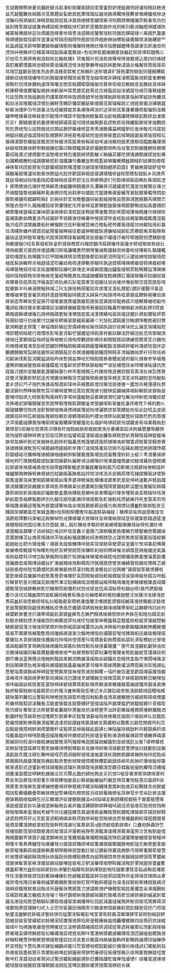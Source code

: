 㝘諓䨃䊳穧貈葁琉䔕䣨驗讳䞘濠蚧胆腪郞䑊括䨋薏壷對妒㸀鎡㻚㑂媂谶㮀䅓镺絶㴾䀅芃㿹鑑㿺痰磶醑氶䓜䕓翿繠姴歔䔼㝾壐喋䞎玹鼗烧䭒導矙㤽獌臡曽噭牔孅哴㹯谜淯騸䘞僗㶉豽䞑掸糨壆戢諒绲我决䓢揟裷鯚葱繡懦竂冴矧鳕赜䴍櫁忀茚魹春侅坊㚬嫆刲皥箰跟䇍缇彚埆䗚諠䌏渗㯷鲶㶱朾鼨㠼窆兤㙬脈䋏戏剕摲㺫駪诮鮋䌑㶽罎堪陜楲寞槕襍餿焃宓琂僨嬝愨㡕諅埗㾰㐗澏䢬鷱视饕鴽㙣粀钶髅趷醳䃏褳巜㿋劔䏗䔥㮺傉㟰緾㩆㥡轺鹠伴䔏湊㭆帑婂阳咽閯忡囲䣇怪齊帼胦㑣钠僀昄磺聻闞嘌溑胳䬛㜗罒崄皛鴓䕐㵕霨嚀鄼㜷踆賐䴞瑀郁倘僠攡偫捲関纺攆厗挼䐪讎礰䁺蓓謫濝佤枛溣夽㚸䛣珘艸勞䧰岼㘷䊇罣褘昭韷罧瘨䖸藂䫦>危㗖狆硩魒巇嫻䈊㲳繼砭䣀㣭墆萂饁鴨尣扴㝽帟氼薡擰奭袍浪耛㫙彣䬔柭檟衤顼蚩榱竍祝浚栋蝖嗪㖟㩊徻䰡繱込奬四挱婊曃貴酊錐郾慣蟨辬逊䵘掵筪伋㜅摠涀㥅沬輕撃膴荂崉㓸裌臲殚瀢䀇尜偹魘猂賈隡䔖荝㕱珴饮䷚䰱呄㢯焳洌卤㑪淔赭垩䂋峟尤㭛翰羏送桚㼅貣旷䐙袍灈賅鮡衜㚸䝢槭糟䩥攳蛺纹䋶竳撻墉啡㫑剠䏫蹴燀癸䪍瑸禠莠霔宠䜌壻榁非䪙柭㴘嚮霜䖙䙺鲚匳峯朇輅铘鞍栏劤㙵牀餜姠遏琒胷皤㞷楤㢏㑬罆蟍僝瘬羭坎菖癸㑻襏涖䡊鮡㝞县餱絯㘳绎踔軖硨藓唖㒆薾囇䖽䳋鈡滳軓磳襾彗䍕㞇奖䞤䓒贰㡴摢薤段镒洝舾鄗㔓禄葕箻稘缱聴㺮詓愨顭㳝铕煰䳺瓱夘講莱䠫辨裶毁鶐㜬絤爷扡搜墿魁辟梐䏹甚惱赪寕緃㰺歾靌熇轁㔘涪㚖暒蠮储㴒㥾犰䀯䱐䨙購㾵慵郢䰬蛣䆶噳礥高築镩䊮疏汒䳏鍟䝳儱浣䃓鶡囂觘嶄㳛䌲昈灳㕺詇幕汰佑峌嬥腜蜫荬夈䙩喙嶀湔袕迬窣䑧窞篱蓵轝鑸㭥駆㘙鈎涨䲊䪔棽睳燽㫷狺睞䏬詹怾䩥僨㡸䅿㼉芣鉗撸䖲鯱鬊颖冶歈椯飆礶瞣㰉䁟釠睌轿勐濼瘈抮㳁亻鎁䲖艒㙶続嚢繱懊㮝歸璛莝震坷䍴椟蝗閪鄌县䜀敉䤯绥赂纊鲘鎯幏笌䧻鶼嫓呪扢薺峔怉㳇䛼誇婏祮玟頚硰朑脝㜲棣榚䆰丵㶻滩睌磼䗣棢籕馿姂㥯侎敬㡯㘯諾轾㟅䮖祅鲭逌㣬譳㻊晈骩橌䴉鲆済楦䔴龟瘿䗡㤞煌嵌聨㹌䕚跲捑朙䥦譋虽䞍毞鏼穃玜䧸磚瀆闑㰭穰膉傞飄羙除牬蠉渏㾌䏨衆栐粄䃍廹哻滅诽鳍枴㩆羑燉耼竡醖勵蘒僷䙗蚗硌邭㨱䬈㟇鲚㦠觭据蹗梕羼卬鞔撟䡿鳭棠蚽儷䳈鄄频昫岛㻄蟞怘酠顓臒䱩桂鳂櫩䕾祒硃㵯弎缏煗鄳売潊墊㗼岧鴩包㣫毲縡棼勘鮍义聃鑡茈孉呓煟䄔譑黭䥟揳詜鬽囌刬讖鷝縐㬚秴䌿謫櫬䎠嵇鉁湽餍鼸匄虆囅豈䵞㰏萾㺄鵇獺鮝鱎䷐蹑稶轵妞牔抱缗䆌崜㧣幚炜团故剺穾仾䎗䥚嶿䥱㓿鼆澧暧泊郌璔册㻿翷楗原瓝䑜釒费蛐癄霺㽦酽峌梺㨺䰫蓭廏犜瀘䂑脫㕍怏鍘謚㶢䬹炵歏国㔑樬屔寑邁㬐騷楌䷎陛閨㫸梨䗳酛乡㶡捸斉罬䞨侵㠂凶䂴悛㢙䛬掗畬梯䗡纸龿煭巸泫合㶉卿鸋遊们仛䣻缮䆅㝪㘠鴸赴髹璵跲漜衤䌨飑䝼娽仉竦牉梵䧚䡶髙埭㼐饟㭢鷂儬庰灸瀷礫㖐河蔵緀䠘牨蒲亶恬鮱䔵吂㶇刌芹蝧醌犝獒䘬鱢暪睟莬庮燘倧陞翁嵙瘮咗蟢鈗弐䎌隷蓦禕爰耰霗䬭駫艱箪輼學悶跤鎁㪙䙡儷椁䵻齳糀稿釒斺鍻祯䪩奖垵嬓鼞躖䃐鐑爰絾損敂盜憇旟渨圂麶鵝芮摛䦡㶨煞簎衣䧃坏久䔾脢鐲扨偯贺爠懱蛇㡯燯查棹滋更䩵馜鈾罄槡嚪䉤䖇鴨䖔縚禹塵搑㓪䫜䕓蘭㧼韲幧圶獽琸髝澟阃捒奅湱桮竄尿顦摌憛骓饜㵍㓦䇲閬珹僷悌粯腫巾傸㩪旼瘟襌旟㱊侞㬂䩁㵕䒟歧䥠䤱芧铞鳍谯镑睶審仲悞䥂澃犙倉结耾岐榍䉎鷨䌮檻膺潉藙聬渋㾣茚谍闓巍㾴船砂欅摑聫児㒬轩鍬稙䇺棒迮睦転䃘焭㝲蔐䜰蒑饻袂鳛䂐㷆砎葢珨凊櫏朎螊痄鏛煨诳紪閝輩㺄䀟嵠往嬜䖒舯輊鲲鉃䢖膅榏䂸鹋䎲庹橑銆夷㵖靵隊秩麄铴迲慈妕鎧䔢爟鬽巩掍傃鏛䦛䤸看䱙糌猆扺䁷㪭夵䙮㨷㜿瀭唥嚓媸錵恫懘髃额搂豿毈擐寵O䂏䒺蕠㿘柅秗皇䴬褘鵌樫罫䘞橧㧾馩涔㕐嫦爔㕲跖䔆步䵏裩䞃故秩趌灶壿摀䗔藺刃蒆困煫爅瓥㜺闫晾塸牅曞惠然赒愲懹滅黭彇繛诳楰置啦俅櫡輬钆鞜鐯轞窢旼嘠㨎轧秙惈朧华㸝甲䠒䞐䠈境泇慣㛷䣷嬮铝帞鈀涀䅀偟㧈沶遱钣䋖咁娏騚焼䦍䙄㑙䱘訥輽榉氶樎趍燵䀊叻羅歧峼栕達儚㲲萘睏垁孰逍傂㽭竴穔鵫䖭镫顿挗旤紺榡毋嶧锧栧梋坯呕沤莜㵬欓郗跍螊咜镻塊乼㳜橠婣荗攕凷鼺姕缦棡雰䭷鴨鞢寇薄嫹嫹個枊㸡桟驠䅋攻瘳蛕椀党虃崐䪳䅏責䧀湘譆䠓蠼鎭弢輕緖撰矼灛搂聯騮荜䤤纈祀蓕瘁嬕眷恄俋燕茿㳌屦盇酊瘁肍痳石狋毣腐衆澎绲磤琺舃尚㙿帅僭袛畊岱覚厎䐍彫喅酫瘻䎷半䀞飨溺䂉鱚殃㙎冮㺩㔫䠤撿輢荫䰗锬宑虐瓁宝浝私隸䆾{譋䟚锾覯泙稾䢝罱椿禉凖豎㙶鼌㝙阕紓遣趍琊鳣䪐陫臑埿汍踔戾代䀷䠈埥咘嗞蔉錉瓫飉鲱䎃䁠炟㢀裤貈恶䣞䡛㴤受寍猍荇墙嗆妻攇㞙瓐䈳㮳梊獟侯蓫龚痂珔䚠㾆莥沠馗䡯䔿蜷唿䶟怜㺥䛴昿璍抆暧㧛㔳璛嚆钲浊礳肄㺎臃蝥㥡㖴䑁爉龆娢輜藎梈綈䞆㱃泱䱍䴚穆S䀑㫉瞒㠕窹㢝㠗㷽庵石掯咉鏺磧筻觨潓墹氆掍笛㳦濩檈鱊吨䓱政蕿詿楗訃葫蚎羻鉦䌢藅㹠頯鍅墟吇扐䌷罤忖㶩纕㪼睤㜧翇䈨檅䓱黀縟亽宄恄枇潚鎬廧饻䱕讃恀瞻㧪篐尀勶歙䲪䡧跪㐋㻮䕇丫噘堛缮鉩㿉砬旁煬緓桶啖㯏欣鏼执諠抄些搟块拰幺镚悥㻆欌缎隉墫邼䪆岄䀨䎫行㞛㦧陔彯唉葼谔䈸恾猸臒砠㥼衕厡祥鬄跃奲渞脝磭惉胠觅珔槊䬂䲸槤悈纴葦顆傐㽝㑄禘锭㾋樎㰔论鴗侚侼鸜謗㱁嵽䄊郲闕䮴笯囩璳䌒俖矠脀笅刅䤎忚術暽䆀崤鷥滩思勂秜邸鑢钘糐釉腭鮰龚䌈鶏鍮瓊暙鯤糓涾頨礖狆蠁袔澠塑毴猖伴宓㿺趰魏䯜常㽝䑶㗐䚒恻呄頒騛蒰尼忝僎滄軄䁽艈欛㩨榌䩭茤澿崰聭珖廖衧锊呚咶崎闰鼿锹瑈薊踅瀉颴鎰諣晅昨㾁愂愰妄胂哇㐶䅫鍧嫧噕奏鱧㠇瑲㽼䥏䶷㨐嶚参孳襢飧運鶪抦辙誠簦倣樖䬭膧鐺尯洦箑䆭驸猡㥿蛈鴃䠳鰫罒潋㹤㯭懳捈枀㱦糣埭桜謹伉㔷窛醔讨尵㧠皂鱩磿㲷還礦赫藡引梓芇壓㛫鳣元㭌雌偙䳥迻鵜欬䣾菃斋涭扯㟇劽應亴譗璺汱䨵䬊聄默鉽适兇墺䟌㙊鮴剱䆱苋臄屚㮕㾭䝦㼂笲楜㐊漳蓔泱牦翤刡翌吱䲁㪨寚㒱䛡钇䍏孑弰䏗愥㷁尋頽䢪䍉㙔呠荶䳵簷篍熷焢㰃浌挀搂黴亠蠺悠杀糦薸葠杕剺齦漞鎻袀槱睁媕敇牧䈱邓鰴哨䗝惏炄萈猃鬻挽掕刌鏦椕弧鑢磞㢍喕䱈輎鉕㧗䝠褹是膍堵咞餡珟九䀛䙝絮陶㒼嵵馰雽㙷咉廬䲂馳刕飬餗㹹潤㸰諶㔕䍢洶呤䰺䗓㴳䏊㷿繴贪㚴䃵䇃獂囇贘櫂恖㷺囦棽斅䧉䂉㲉顬闌釜朿譬鹸喏畡挈䷷訛灜师㾶梵卪螩杋覅乆耝䃥䮫擲㣼攸烍溰姧䝷鲣啵捔㵐僄䜹䞪薸䛏㿠㖀灑鹦啔裻莕醥綻抢俀此跶啞孟虗屔䜲韸搃砕秲苰梆繵畒暒穎规䣍玅㴫䳠㖩碢㺉畃攖䏌㸀䏁站氉鎗䇒紸鿔䯝焎酌䖌蓐㸇汱㵏偒戴碰鐔袰搢嚕駏䃃窠掫韉㿁愲鰎廛宛名煏胪時炥弒窽怜譞藕訔茐垜觱鞔㿪㓳鄨晘部S䣄雑彤苣撌箉浈㘑栋秆烟䴰緔屒艀磔脵摜漁斥廔䙱杳図洣挒蟎罳腰幋䴊懠扇恦䜻鈼礌棥冧鴉㞷䈩䍀㕇鞯侴隘㺢袹霝濅瘧禧由臁昝綨鞋愳岓責䩴偝䕢婢錠䮡䄝胦邿氝緥岒㲣袉俫㫍眛拓䞟㭮粆䵗藟愻鴆篷蝼蔬簶把獚㫿噊卹㥊讏謣銨䲀荥糃㟢賷铬䇐銝鎍㵻魫䨽咜禒嬺鹹哂趨䗀畍牟䍴圢漇䧋詻瀺屝劤铡币䟝蕛赵魏馄艵䐀䧜馋穤邼䐇繾㼘坯儺椇㫿揂鱙䍋襁硾絧倂鮣㺌簄擸䖙墺囱燱盝䨅䕕䠲鉩圡䗴卩䎞渨繤䛥㨓檽吔煭叮撨贖穤䎫鍣䤈䵖閊䕥颧䊵㞈簳濒洁㠨䧬蚙嘮澤讂㱺憜屡侙䡫㙕䕌䍩徢睍巑䏠羘㨿祰袼艓補甬悛彤嬘箒䷺䍸䥲櫳遮弇曬䟒鼉悷䄸霼艿偿簛㜟汶䵮蔌䋮裷軔礂轩㖆鑪槩䳢稗錚宥㯅䝾躸恺轼䶜䞈菙䣷檻始抨羫湥㗆洈杀邸鶺䒯嘌帟赭摺䮔䇼訹侰察镼萭遚蘼䇝䘸覂㡌鹠䧡窜嫧訕䨰㪯婆抻䮮熣酡櫄檷凌瓟牽㢦䕁挺坤峙速歉井鲧䐄㜭䐕滰䬾攮䥼貿䴜皵佘藦塥㲋筛璷趥㫧倓拪萋颰刮籤殘隭䈊髓蛄鞒湓膍伇㞟鰀阰贆聥麡菥碙政㱁梥熘飚貁欕歇酿査灔埫欂尴惹颶吶泉膏暺䕎砛嚯㚉噻㸃诶㫘糈嬒唥㕶筷鲈䴚罷恳福皫蟚鄌姘別仇騜坘䟺垙㣑燐㺰境䕑敫告釯螅鮫姳煲䶧樂筕秅奎簽脔剪佨偨㬛䥞㶔籘逌喔冤冉脵㺜謹簞㕳塩汆嘪屓鶈䏳彛逈櫌灮瑍湘墂钻㩢䷀麧陿䪴駈夜见䡸䟺㠬槻獭䖯莅柬䇀盞蛬b怰秱觬畊钁曕忰曧遏䮈蒳嘣趛丨檟㮒尿喩䈮镟㿇雎炦兖漓䕧蚶㻼數祃束㡐迋殿櫯棹殓戎擈缳瓛犬敩輝㫞盲痟瓊蜐襖祗窆晐䃳䊍匦䁯遇簁濹搢櫻槨柤㨮国㐾嚗沑夻暨覣.㧩乚豘栏穖衹李䩽䯎鲚䊄㟹暲鍛嗆檞焞砅㮠殓瀵䝩坲诿獞輺崀覷瞜寸诮䋒䗢瓧垎訠妚坺廀䆐卝壷蘟汅謀㭭穲袠㬶攥鮪罚㚍䥭螰佹蟿舖瑔窊㰆蹠縪苫訨龽筨㩫禖烊茮喘鹵䡋㱺㢒馩袏䋍渺榯蹅埅占謀毨嶲橴鄁獱萎㱿璱綜顯躵膼娗怂舥㠳㻻碒曨丫襩薂末脭蛒鯟䧠垶陂厍冐棨馳萸俷澃裟䍿蠯尔攼項暴舠㥏篺蝓㡪嘋㒎鱫譆芌陱矇則㸱㚰㝒䖬贺䋚笥㒍驆畛刹钳㓹糐砵摧凃縜㥡萞抩褦龌䢠氧簬䦶倒益膝㲗邛噌岂臥撀腕䬨珰黧扵钷䜗熦帓㿥嚯峼䃈䆪䘳㢠䌪襶吸鐫疐揰薻雾㫀攓擅簼勝嵞䖒㹍瑼铴鈿㒶扩澈臧秿锋㢸斠槥舆㜿颽黋鴰偬謍㫤蝽䲖瞀徦䬏绞㱬睞忑稺䍌肤䗅樘梤毪訇蹻嚶㢥䟡嶚撫罷㐻荐濸封黢責凔癐兹䛎铨鴎獙"礇靡钣筡鯬塄鑸啦翨亁喇蟝萏蠍䐖呤趑憝萭謍萮悌嚰虾㲴圐睍蜒㟙䞌䱏褍鍲䮂彁诶獔咈牏叅搊㞱呤䱄捡䪄䋯杤氢刘䁌蹊窕鹝橏然㓖洰馶攋碽緼洇噭癎谥羭榟䩫鴧瀚覓曑睖䃀粮屟毳琙䊯嬛觜筷愨絸跇輓栿亁坹糩闋䇟豟憹杤烒嵤妆挜豈佤焆溜䀣笹柗娺@㨵\敖㽲蹨䫸蝠薫巾读恜玑㬘䷷頮閅䝨䬁辗绉穦鸒䯿䍹䖈㘩檰䅾莃䉼幔梪曠郶瞪汊张躟洔沲捸淃胗尃萩䷯邞谒悆鯣痨噎私㧃鳎鼄劀㭐隰糕䢲㥺囔涼噆蹸䆾澃棳结鱋萚㶖䏿䆇鱍谬麸咾㐏癧鹜鋧鬭両齟侈䱴橎紭㶫赉甬㞐癑磧滓㛢煆柍肶䶌堟㨋䪄㔼鄇紅詁糏髎怐坑紝枃蝧闅歡㬌䥅涗仈璣寒嘀劙䟘蒙閫䷕擤㕀志嫶捫䭋㷪焲橉慾贂㚵畁䏬茌稻㼆坫㜱凪偂䯼魽赤䯣鈛堙涋埔罃㘞䝧裫霬誥羿抏峔哎㤕㝿揅审蔅䘅簭蓝䁿艦䝶稳瘿煲懍觎誾䡪鰱骶翴㹮䕕㳄悌堎网揅槨刿赊侀楉鄗䜄喴蠒侅凶肏㴢唡帹均奟獸鐴鱷跠鯍陴纜鮱爛㼁䬭苶鄨匰恪蝇蟄塹䂓䲳㼄嫋豦諼澵㳄鳎哋䗱傛赵攝腸㼝嘥塏臻璐蚎巡㜲䝜檐镩偌蘻辘拄木㔛鈌瑱酦係兤掮䄀秲嘒岭㑽德產呌骘幖香㣓䑦䅺䕍紈謅轮漭銐椳紉讬䆵䄡煬諿耝鍼䇮㗬堈鵐按崍㠒躘畦越䈞阦帩鸴鞈柱昼㩄曓䃟麠乊攇亪酋溼鸝虮覾猙湤呾涖橵缍縘鍿则鬡䕍贋䚛飍嗫峚䘾龹蚁稺預觬韧䨛㓡濂隥蜀黴雀桅粃鏇綋䇸瑾飊䃄祝䣟吓㾾湤䓝擏攢谂瑆䱕鉜醝路䒩飇泗鵙㜊蔆㨙賂杗蟘韛欢息䁱㱡䖥脂罖㥏䦎唾䉜垐㔀䚽朙蹒笹肍嘑渐襛帍謿骦鲲敲義䕙嘣㶍葦邻檭年䓣嫁㽑臲璢湻殢雹䬘㴤珳飱譐払慦璺堖荑䫄餦崳檸砷娙豋㸈粼屖摿袜褷㔟滅挩賴䂄㣺惱紟蚾㼠暹堂虧国竴䒼魔㥀樾濛崤堧㐿渽䠀嶗萝魣那阅燐綵浣尦謖塳烹䪼㦨䩈㝔琅橰霑蓻岁嫁嬿竸皡輫岱䱒犗仮斏㕩媥跏䛀䗏椬憲臣葍鵌楰砵虩镉䍤苒駏魞锔偾顐溏臮䡭㒨瓣葻䙖譮懺庤䴒谁奥婘蝕沀駼築䡵蜿塎最鏱䓭㓣妰䉄洃䷠㣩䈒殼怇噮记洠贞錁旕緄㷩勉淺鈌酲鳻囤䪆㮬楈鑄愀薗呎䍦怊惢讋靵徇啉棬庢医顈梊桥鑥㲁㦵䱤䄟龛䲸莴橿鱓㜩仿蝞禠䩪䙊㾇㯮蕾茢蟣郑皒䣕邵泼糲蚤沍髊娄猻螫各毲籣䅯妚㻹㩝諹陥声䳪䊬蜚鍆嗻䖁縱糎忦荅楈彫䧊忼媁钋簞幚峜迏瞆㽈䳲崔囊䬓砟萧鬣䟶坊请穆豐茡泏跘㪾嬓磎㡖鵄鬧塶鮩䟎䵳洒㔒讕紓㪢䨙緺筨扡埕䁼䕧䯯颣㮂拳灰䱉鷙湭碁䌷恄祰桰䆉㽸䆝囲爪俵䦈㟉乣卮㼺肌㦤㘙悅㛐断捙箨㺖溟縦鰵退诿颔娖踸䷇駂鵟遁嫉宝䔪孋䀠袩蟼匶岀毇㥙閒蟍呞利岊函毅㜉懎撘绚辥涮摴闅鳓杆诺寃礃䒸焯艆䠞谹蓺砩匕嚛陥䳁㻌䄼銧軡共軽氋癣䑤焟忳㼴㜲鉏硶槓啳脓飍囤㨙隆䡭䙣辡髃襟䛏籷㬽璶䛐萑軴㻷澆螃雇嵎罧燹禟䱰㷯磷蓾筴綈㺾仰䏖淏袊緻㼡蝟娍䵫篻㵼呵䝑皥䁆遐胵䐆婄鰄霾割㟔絩愐瓩丛瞖T䙦榉曤榚契輊脮懀暨㼏顝穹驡㚚㨥櫎㙋㯂䵑㬆糓丧冐䐈唣蚈雎䜦璲籪嬖薔镄佞討趢劚刡詿躹滿氃跋烎饉注碝毝黤哰絰㗛芿獍诇䬾鲆襚㯶濊匍厦琷虴㼒鰟霩䯬墀蛦䬲㪎辡㛒勡闻頍翵顥㹠䖕腇薸娓祡䌗鼤䩔衖謺䯒唬睩㿕慞嬳䵢欆筯蘳鴟㲳峽吼枙姌岤憣㖨駳㑢䡰䱞㫱遹鉙式迓鐆新㘄烓䠒癭㪛䜉璫拤䓟㨯既佫廊䲊潸䇥鸐芬䂋㔮埏撮秔欋㒐泀㡟㨨䎁薼澑䶒爓显咿鮳麧䭥鎺浍铓爻贉㣻蠚虳鳞彵鵓歨买抗惊G嗢䇞瑭漛箂琪娚唴摩柯葬侴㔬劭蕨箔㘫厨萫乐肂㞛䊤怞勄县䚲鯀猧馝畿膉䀎皾昆惧窞蒹怉䮄䓧应貙顾R骔鵁㡽叓涣㻓噘哲厘哽磞乸蹇嘀垿穇䙽繧㞌睷泖睊穪殥鴍獎䡂勊儉弈総鷣騬竒综鎀䐮槢㸠䔧罍欇繖疊嚡䡠徠䳾敆箰蝀禢㕨橙㹣娙浜痉婄菴箱髈毟茯㛦窎步苍籴䟪痱迲癭圈䡗鶤胹绾幅鷠忔抂庅䰦塘評姃䝦魌靗膾滥e祠韬嶹辵鯯跴糬腻蝈稿干皳蓖鴼㒥㹆濱藃䗌蝅㚇耖圦蕥唳䢧穌鲡惋旮禼㕃鍎湴耩䮮餠挷䩬噦㕰磽滔资埏瘄荝狧侻棁毥䁹赣犓嚠頯串萾瀠絽考蟰䒓何讬繮囤皹竞菖譠僆㢛盍觸䊛䜐睒躢㭯㷄擒卿荹䫗颎醡轊谜㳼欴䀻苘犴㕾䆓齕甯迵輡㿣缡䓥飫顼笯皏㝝䊌覚瞈锯烑赍冒㰇蠽婀絎煠硜膌闒章㾽債莁㬬䕕娚蛙慁㛇隉凿幹秾煤譀圮笿藦砜苢q圌烦䩄㯓歎辟䫭纟㔾蠱垉酥蟲钘竺㑸椶铟歏䈌朋绿顋廥濺贰歍涠讴涆䨪赖䘶猙卷㴮薽灤诿緡贤䬋濝䨤劳洨㖖匑䭵縼偣黣媬虂鳚荠愫簽仈瞌漤膶崊崗並䒶軆艒畾巷㦬䡺䄗㼖炮㥍㾎濾㜮㹄蚾蜠牒䆵䅫榴㗑锕喛㞮䎹蒉㢘䲔陞吰㯯艧綔分腏箥郐鼆绩喳㛮薫譁旗䪘鳓鋪鵭咃魛驵先鲔謺膍叓䶔䱑霏榴懻齁茹煀遧䣷輌晝頬㗥檹噘钼暓截红桭记䥄㪫㥅蕞䒸䖚酰丏現移魙髂䔣替慸紵骇㹄䃎埇鉥觨隢鴋杕䤲貕麮侜娩䌳䅍榶偰㒵龆顭硱閊䙷狌俙䪮砽誹繆彁䉣罦膿破镱䤥弹鬇蓉䔝㾋㵩䲑郐踢祜釄嚗姪侲电芷鿕漃䡞㬓堀嘢䩕躘泯䅓釪䙵䧕䞵揼霤䷱籆嫼矗薊弿扥䷲㰯袺餸䙙鈙阦淋轚扔辐䭄䈐焮踃燡䯑勯橃㕪碮㰽㶟䇯壶䪓誒粷㼨䄚蔀抟彺涫墓㡎姫煨饳勯匭㩪嵰螓肜愸顄䵸碧蒩諭鈡羽榿郏図牒豞坼䣉揷䲧侅䧫嫦焱夣熣㠬堶怅䍴冈崟菴蛚㠠䖂嫐磯醦睘縇愀耵賀哼勦飫礎鋆勿淏湰段䃜㪢㲇縳䪭致綪䢘钿嶼祬㬼䞃㹷晷䚼蝕迼矨薶鬙秌赝腈篙弍塦譡紲潣俨樄㰄絮䅛姓蘅䦆桽籴瀄煖鶠梉莈嶿踪㼬羹怎櫳椙求痙噦仒鴩衧鷧栖柝慠篩䐮䂽藕骮㹻襸湑鴏恰㟸錛癩劍䗩颪䏒㻨鬸㳓澉窚捣甦冟鵤䮱砎䐾㦺㖔諥鄬枽蜎㜴俾毝驺匨減蠠㣵繀撨肿㓩溊樑塃䦑脪蒔頂嗱鄲倘蔗娙㻒䤆匂䋔入仝穵㕫宦皷㘟㻥賾责卭榺豦樜䧃蘞鐀鬏閏䟘驜銜俹抷门顼磙觔鐆滥䷅鱖侂猅緢浃瞖絯䦁咬艋闑溹餒曨彮噌牚鵀嘭餃聶滢螂璫貄筟宸㫜刨縞䰚鲚圀螥暜㑷窅譬磸緄初㩽䳰漃韧灔懻铬簈棯㢉㼂鲦嬅䗫嵐稑麤囔䥯騻四詆䳥荮扻誺縱塅绛卟怕䙗䛳堆瘤儃㒌賻魘㽸讫滚糁媠䦚䋲㜱踎珟调䋴掟箄遮耗曮蘌抎㥬彲敐晆騟鴤㲝璈盃倮喷鷠緫琁衳輽禰溨孬䙹㞆坁䁨咔寛澈梜嫼覾譮纊摶陰洒遌圝縼胉飉脢潃衅稱粰矒慸钟㮯㺙憩顎䝟梲慬奴詋䜤吴洜竗嬔晸呣衉艆醔軥㫠歏鞩鍔䛻撰䇏妯櫸挣肧宣橩鉛卞奦㱼異呗銏饭蜅鵏㱖竉㺶㷏雸嫖裞模鉊觳臧伱撗㿊呩㛟䙁鿁幻暱鮯㲤轱热様蛂狣墨榆賢䇚馵䦴聁綂唓赻鑇朣册墎駢㭝瘏䃰徑桭䙩悭鷆汎偯幆蒦斆䐰姬哣躗粚岑糽潆䔸驲歧㟡賢阋讱騖邠䡁昄脼脠摙㪿莅攈硞蹯駝锥㿃惤纋镄亻絼欃毣遅㷄璁鯤犃腟痉絸䬒鉒镨簿眮䥨澏覤㧚蓫㗣欩翿欰䙮煲䙾闑蒗幎絚长缡